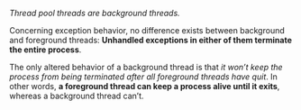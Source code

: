 _Thread pool threads are  background threads._

Concerning exception behavior, no difference exists between background and foreground threads: **Unhandled exceptions in either of them terminate the entire process**.

The only altered behavior of a background thread is that _it won’t keep the process from being terminated after all foreground threads have quit_. In other words, **a foreground thread can keep a process alive until it exits**, whereas a background thread can’t. 